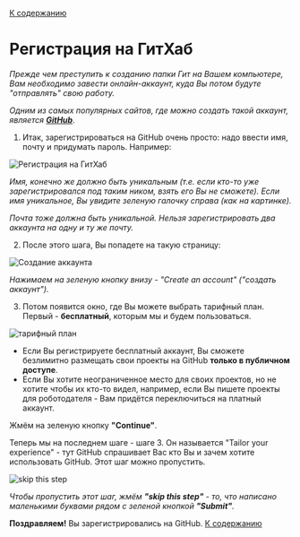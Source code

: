 [К содержанию](../../../)
# Регистрация на ГитХаб

*Прежде чем преступить к созданию папки Гит на Вашем компьютере, Вам необходимо завести онлайн-аккаунт, куда Вы потом будуте "отправлять" свою работу.*

*Одним из самых популярных сайтов, где можно создать такой аккаунт, является* ***[GitHub](https://github.com/ "github.com")***.

1. Итак, зарегистрироваться на GitHub очень просто: надо ввести имя, почту и придумать пароль. Например:

![Регистрация на ГитХаб](https://vertex-academy.com/tutorials/wp-content/uploads/2018/11/%D0%A1%D0%BD%D0%B8%D0%BC%D0%BE%D0%BA-%D1%8D%D0%BA%D1%80%D0%B0%D0%BD%D0%B0-2018-11-21-%D0%B2-17.04.46.png "Регистрация на ГитХаб")

*Имя, конечно же должно быть уникальным (т.е. если кто-то уже зарегистрировался под таким ником, взять его Вы не сможете). Если имя уникальное, Вы увидите зеленую галочку справа (как на картинке).*

*Почта тоже должна быть уникальной. Нельзя зарегистрировать два аккаунта на одну и ту же почту.*

2. После этого шага, Вы попадете на такую страницу:

![Создание аккаунта](https://vertex-academy.com/tutorials/wp-content/uploads/2018/11/%D0%A1%D0%BD%D0%B8%D0%BC%D0%BE%D0%BA-%D1%8D%D0%BA%D1%80%D0%B0%D0%BD%D0%B0-2018-11-21-%D0%B2-18.18.57-2.png "Создание аккаунта")

*Нажимаем на зеленую кнопку внизу - "Create an account" ("создать аккаунт").*

3. Потом появится окно, где Вы можете выбрать тарифный план. Первый - **бесплатный**, которым мы и будем пользоваться.

![тарифный план](https://vertex-academy.com/tutorials/wp-content/uploads/2018/11/%D0%A1%D0%BD%D0%B8%D0%BC%D0%BE%D0%BA-%D1%8D%D0%BA%D1%80%D0%B0%D0%BD%D0%B0-2018-11-21-%D0%B2-18.24.38.png "тарифный план")

 - Если Вы регистрируете бесплатный аккаунт, Вы сможете безлимитно размещать свои проекты на GitHub **только в публичном доступе**.
 - Если Вы хотите неограниченное место для своих проектов, но не хотите чтобы их кто-то видел, например, если Вы пишете проекты для роботодателя - Вам придётся переключиться на платный аккаунт.

Жмём на зеленую кнопку **"Continue"**.

Теперь мы на последнем шаге - шаге 3. Он называется "Tailor your experience" - тут GitHub спрашивает Вас кто Вы и зачем хотите использовать GitHub. Этот шаг можно пропустить.

![skip this step](https://vertex-academy.com/tutorials/wp-content/uploads/2018/11/%D0%A1%D0%BD%D0%B8%D0%BC%D0%BE%D0%BA-%D1%8D%D0%BA%D1%80%D0%B0%D0%BD%D0%B0-2018-11-21-%D0%B2-18.28.22.png "skip this step")

*Чтобы пропустить этот шаг, жмём **"skip this step"** - то, что написано маленькими буквами рядом с зеленой кнопкой **"Submit"**.*

**Поздравляем!** Вы зарегистрировались на GitHub. 
[К содержанию](../../../)